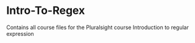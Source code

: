 # Intro-To-Regex
Contains all course files for the Pluralsight course Introduction to regular expression
